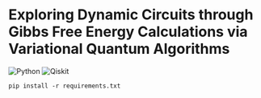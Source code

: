 # Exploring Dynamic Circuits through Gibbs Free Energy Calculations via Variational Quantum Algorithms

![Python](https://img.shields.io/badge/Python-3.12.10-blue.svg) ![Qiskit](https://img.shields.io/badge/Qiskit-1.1.0-green)   

`pip install -r requirements.txt`
